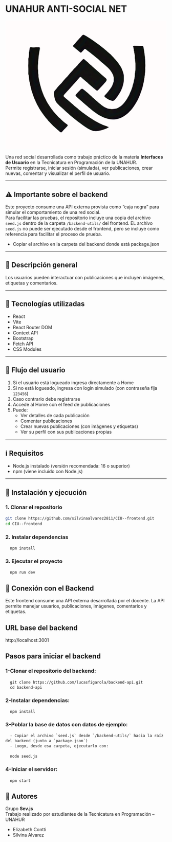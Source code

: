 # UNAHUR ANTI-SOCIAL NET
![Logo Unahur Anti Social Net](./public/antisocial-logo1.png)

Una red social desarrollada como trabajo práctico de la materia **Interfaces de Usuario** en la Tecnicatura en Programación de la UNAHUR.  
Permite registrarse, iniciar sesión (simulada), ver publicaciones, crear nuevas, comentar y visualizar el perfil de usuario.

---
## ⚠️ Importante sobre el backend

Este proyecto consume una API externa provista como “caja negra” para simular el comportamiento de una red social.  
Para facilitar las pruebas, el repositorio incluye una copia del archivo `seed.js` dentro de la carpeta `/backend-utils/` del frontend. EL archivo `seed.js` no puede ser ejecutado desde el frontend, pero se incluye como referencia para facilitar el proceso de prueba.

- Copiar el archivo en la carpeta del backend donde está package.json

---

## 📌 Descripción general

Los usuarios pueden interactuar con publicaciones que incluyen imágenes, etiquetas y comentarios.

---

## 🚀 Tecnologías utilizadas

   - React
   - Vite
   - React Router DOM
   - Context API
   - Bootstrap 
   -  Fetch API
   - CSS Modules 

---

## 🧭 Flujo del usuario

   1.  Si el usuario está logueado ingresa directamente a Home
   2. Si no está logueado, ingresa con login simulado (con contraseña fija `123456`)
   3. Caso contrario debe  registrarse
   4. Accede al Home con el feed de publicaciones
   5. Puede:
      - Ver detalles de cada publicación
      - Comentar publicaciones
      - Crear nuevas publicaciones (con imágenes y etiquetas)
      - Ver su perfil con sus publicaciones propias
     
---

## ℹ️ Requisitos
- Node.js instalado (versión recomendada: 16 o superior)
- npm (viene incluido con Node.js)

---

## 📂 Instalación y ejecución

   ### 1. Clonar el repositorio
   ```bash
   git clone https://github.com/silvinaalvarez2811/CIU--frontend.git
   cd CIU--frontend
   ```
   ### 2. Instalar dependencias
      npm install

   ### 3. Ejecutar el proyecto
      npm run dev

## 🔌 Conexión con el Backend

Este frontend consume una API externa desarrollada por el docente.
La API permite manejar usuarios, publicaciones, imágenes, comentarios y etiquetas.

## URL base del backend
   http://localhost:3001

## Pasos para iniciar el backend

   ### 1-Clonar el repositorio del backend:
      git clone https://github.com/lucasfigarola/backend-api.git
      cd backend-api

   ### 2-Instalar dependencias:
      npm install

   ### 3-Poblar la base de datos con datos de ejemplo:
      - Copiar el archivo `seed.js` desde `/backend-utils/` hacia la raíz del backend (junto a `package.json`)
      - Luego, desde esa carpeta, ejecutarlo con:
      
      node seed.js

   ### 4-Iniciar el servidor:
      npm start

## 👥 Autores

Grupo **Sev.js**  
Trabajo realizado por estudiantes de la Tecnicatura en Programación – UNAHUR

- Elizabeth Contti
- Silvina Alvarez











